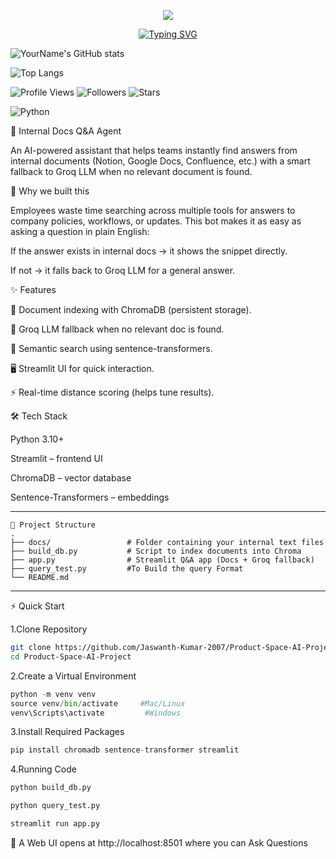 <!-- Header Banner -->
<p align="center">
  <img src="https://capsule-render.vercel.app/api?type=waving&color=0:00c6ff,100:0072ff&height=200&section=header&text=Jaswanth%20Kumar&fontSize=40&fontColor=ffffff&animation=twinkling&fontAlignY=35"/>
</p>

<!-- Typing Animation -->
<p align="center">
  <a href="https://git.io/typing-svg">
    <img src="https://readme-typing-svg.demolab.com?font=Fira+Code&pause=1000&color=00F700&center=true&vCenter=true&width=500&lines=Hi+👋+I'm+Jaswanth+Kumar;Full+Stack+Developer;Open+Source+Enthusiast;Always+Learning+New+Things" alt="Typing SVG" />
  </a>
</p>

![YourName's GitHub stats](https://github-readme-stats.vercel.app/api?username=Jaswanth-Kumar-2007&show_icons=true&theme=radical)

![Top Langs](https://github-readme-stats.vercel.app/api/top-langs/?username=Jaswanth-Kumar-2007&layout=compact&theme=tokyonight)

![Profile Views](https://komarev.com/ghpvc/?username=Jaswanth-Kumar-2007&label=Profile%20views&color=0e75b6&style=flat)
![Followers](https://img.shields.io/github/followers/Jaswanth-Kumar-2007?label=Followers&style=social)
![Stars](https://img.shields.io/github/stars/Jaswanth-Kumar-2007?label=Stars&style=social)

![Python](https://img.shields.io/badge/Python-3776AB?style=for-the-badge&logo=python&logoColor=white)


📑 Internal Docs Q&A Agent 

An AI-powered assistant that helps teams instantly find answers from internal documents (Notion, Google Docs, Confluence, etc.) with a smart fallback to Groq LLM when no relevant document is found.

🚀 Why we built this

Employees waste time searching across multiple tools for answers to company policies, workflows, or updates.
This bot makes it as easy as asking a question in plain English:

If the answer exists in internal docs → it shows the snippet directly.

If not → it falls back to Groq LLM for a general answer.

✨ Features

📂 Document indexing with ChromaDB (persistent storage).

🤖 Groq LLM fallback when no relevant doc is found.

🔎 Semantic search using sentence-transformers.

🖥️ Streamlit UI for quick interaction.

⚡ Real-time distance scoring (helps tune results).

🛠️ Tech Stack

Python 3.10+

Streamlit
 – frontend UI

ChromaDB
 – vector database

Sentence-Transformers
 – embeddings

-------------------------------------------------------------------------------------------------------------------------------------------------------------------

```
📂 Project Structure 
.
├── docs/                 # Folder containing your internal text files
├── build_db.py           # Script to index documents into Chroma
├── app.py                # Streamlit Q&A app (Docs + Groq fallback)
├── query_test.py         #To Build the query Format
└── README.md
```


---------------------------------------------------------------------------------------------------------------------------------------------------------------------

⚡ Quick Start

1.Clone Repository
```bash
git clone https://github.com/Jaswanth-Kumar-2007/Product-Space-AI-Project.git
cd Product-Space-AI-Project
```

2.Create a Virtual Environment
```python
python -m venv venv
source venv/bin/activate     #Mac/Linux
venv\Scripts\activate         #Windows
```

3.Install Required Packages
```python
pip install chromadb sentence-transformer streamlit
```

4.Running Code
```python
python build_db.py
```

```python
python query_test.py
```

```python
streamlit run app.py
```

🫱 A Web UI opens at http://localhost:8501 where you can Ask Questions








